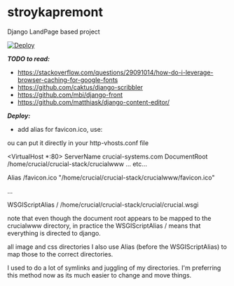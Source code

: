 # stroykapremont
Django LandPage based project

[![Deploy](https://www.herokucdn.com/deploy/button.png)](https://heroku.com/deploy)

***TODO to read:***
* https://stackoverflow.com/questions/29091014/how-do-i-leverage-browser-caching-for-google-fonts
* https://github.com/caktus/django-scribbler
* https://github.com/mbi/django-front
* https://github.com/matthiask/django-content-editor/

***Deploy:***

* add alias for favicon.ico, use:

ou can put it directly in your http-vhosts.conf file

<VirtualHost *:80>
             ServerName crucial-systems.com
             DocumentRoot /home/crucial/crucial-stack/crucialwww
... etc...

Alias /favicon.ico "/home/crucial/crucial-stack/crucialwww/favicon.ico"

...

WSGIScriptAlias / /home/crucial/crucial-stack/crucial/crucial.wsgi



note that even though the document root appears to be mapped to the crucialwww directory, in practice the WSGIScriptAlias / means that everything is directed to django.

all image and css directories I also use Alias (before the WSGIScriptAlias) to map those to the correct directories.

I used to do a lot of symlinks and juggling of my directories.  I'm preferring this method now as its much easier to change and move things.
